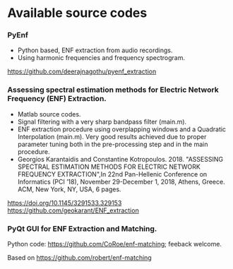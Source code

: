 # Available source codes

### PyEnf
* Python based, ENF extraction from audio recordings.
* Using harmonic frequencies and frequency spectrogram.

https://github.com/deerajnagothu/pyenf_extraction
  
### Assessing spectral estimation methods for Electric Network Frequency (ENF) Extraction.
* Matlab source codes.
* Signal filtering with a very sharp bandpass filter (main.m).
* ENF extraction procedure using overplapping windows and a Quadratic Interpolation (main.m). Very good results achieved due to proper parameter tuning both in the pre-processing step and in the main procedure.
* Georgios Karantaidis and Constantine Kotropoulos. 2018. "ASSESSING SPECTRAL ESTIMATION METHODS FOR ELECTRIC NETWORK FREQUENCY EXTRACTION",In 22nd Pan-Hellenic Conference on Informatics (PCI ’18), November 29-December 1, 2018, Athens, Greece. ACM, New York, NY, USA, 6 pages.  

https://doi.org/10.1145/3291533.329153
https://github.com/geokarant/ENF_extraction

### PyQt GUI for ENF Extraction and Matching.

Python code: https://github.com/CoRoe/enf-matching; feeback welcome.

Based on https://github.com/robert/enf-matching
